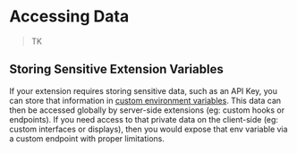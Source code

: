 # Accessing Data

> TK

## Storing Sensitive Extension Variables

If your extension requires storing sensitive data, such as an API Key, you can store that information in
[custom environment variables](#). This data can then be accessed globally by server-side extensions (eg: custom hooks
or endpoints). If you need access to that private data on the client-side (eg: custom interfaces or displays), then you
would expose that env variable via a custom endpoint with proper limitations.
